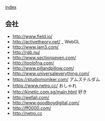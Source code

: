 [index](https://github.com/kitasenjudesign/bookmarks/blob/master/README.md)

## 会社
* http://www.field.io/
* http://activetheory.net/ _ WebGL
* http://www.jam3.com/
* http://rgb.nu/
* http://www.sectionseven.com/
* http://toolofna.com/ 
* http://www.pillandpillow.com/
* http://www.universaleverything.com/  
* https://studiomoniker.com/ アムステルダム
* https://www.netro.cc/ おしゃれ
* http://kinetic.com.sg/main.html 好き
* http://wefail.com/
* http://www.goodboydigital.com/
* http://ff0000.com/
* http://netro.cc
